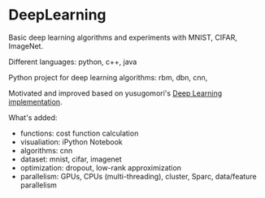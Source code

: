 DeepLearning
============

Basic deep learning algorithms and experiments with MNIST, CIFAR, ImageNet.

Different languages: python, c++, java

Python project for deep learning algorithms: rbm, dbn, cnn, 

Motivated and improved based on yusugomori's [Deep Learning implementation](https://github.com/yusugomori/DeepLearning).

What's added:
 - functions: cost function calculation
 - visualiation: iPython Notebook
 - algorithms: cnn
 - dataset: mnist, cifar, imagenet
 - optimization: dropout, low-rank approximization
 - parallelism: GPUs, CPUs (multi-threading), cluster, Sparc, data/feature parallelism 
